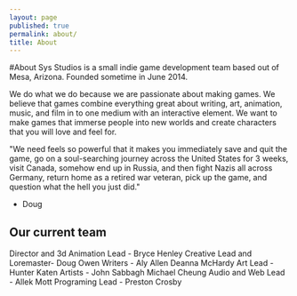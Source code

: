 ```yaml
---
layout: page
published: true
permalink: about/
title: About
---
```


#About
Sys Studios is a small indie game development team based out of Mesa, Arizona. Founded sometime in June 2014.
                 
We do what we do because we are passionate about making games. We believe that games combine everything great about writing, art, animation, music, and film in to one medium with an interactive element. We want to make games that immerse people into new worlds and create characters that you will love and feel for.

"We need feels so powerful that it makes you immediately save and quit the game, go on a soul-searching journey across the United States for 3 weeks, visit Canada, somehow end up in Russia, and then fight Nazis all across Germany, return home as a retired war veteran, pick up the game, and question what the hell you just did."
- Doug

## Our current team
Director and 3d Animation Lead -
	Bryce Henley
Creative Lead and Loremaster-
	Doug Owen
Writers -
	Aly Allen
    Deanna McHardy
Art Lead -
	Hunter Katen
Artists -
	John Sabbagh
    Michael Cheung
Audio and Web Lead -
	Allek Mott
Programing Lead -
	Preston Crosby
            
     

